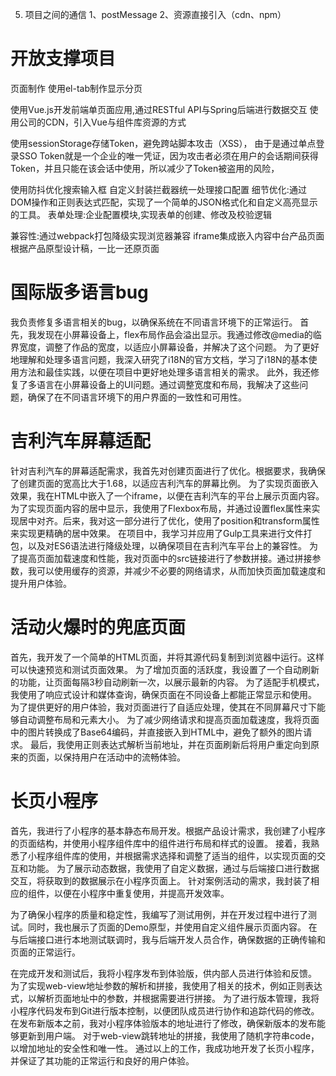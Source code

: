 
5. 项目之间的通信
   1、postMessage
   2、资源直接引入（cdn、npm）







# 开放支撑项目
页面制作
使用el-tab制作显示分页

使用Vue.js开发前端单页面应用,通过RESTful API与Spring后端进行数据交互
使用公司的CDN，引入Vue与组件库资源的方式

使用sessionStorage存储Token，避免跨站脚本攻击（XSS），
由于是通过单点登录SSO
Token就是一个企业的唯一凭证，因为攻击者必须在用户的会话期间获得Token，并且只能在该会话中使用，所以减少了Token被盗用的风险，


使用防抖优化搜索输入框
自定义封装拦截器统一处理接口配置
细节优化:通过DOM操作和正则表达式匹配，实现了一个简单的JSON格式化和自定义高亮显示的工具。
表单处理:企业配置模块,实现表单的创建、修改及校验逻辑

兼容性:通过webpack打包降级实现浏览器兼容
iframe集成嵌入内容中台产品页面
根据产品原型设计稿，一比一还原页面







# 国际版多语言bug
我负责修复多语言相关的bug，以确保系统在不同语言环境下的正常运行。
首先，我发现在小屏幕设备上，flex布局作品会溢出显示。我通过修改@media的临界宽度，调整了作品的宽度，以适应小屏幕设备，并解决了这个问题。
为了更好地理解和处理多语言问题，我深入研究了i18N的官方文档，学习了i18N的基本使用方法和最佳实践，以便在项目中更好地处理多语言相关的需求。
此外，我还修复了多语言在小屏幕设备上的UI问题。通过调整宽度和布局，我解决了这些问题，确保了在不同语言环境下的用户界面的一致性和可用性。



# 吉利汽车屏幕适配

针对吉利汽车的屏幕适配需求，我首先对创建页面进行了优化。根据要求，我确保了创建页面的宽高比大于1.68，以适应吉利汽车的屏幕比例。
为了实现页面嵌入效果，我在HTML中嵌入了一个iframe，以便在吉利汽车的平台上展示页面内容。
为了实现页面内容的居中显示，我使用了Flexbox布局，并通过设置flex属性来实现居中对齐。后来，我对这一部分进行了优化，使用了position和transform属性来实现更精确的居中效果。
在项目中，我学习并应用了Gulp工具来进行文件打包，以及对ES6语法进行降级处理，以确保项目在吉利汽车平台上的兼容性。
为了提高页面加载速度和性能，我对页面中的src链接进行了参数拼接。通过拼接参数，我可以使用缓存的资源，并减少不必要的网络请求，从而加快页面加载速度和提升用户体验。

# 活动火爆时的兜底页面

首先，我开发了一个简单的HTML页面，并将其源代码复制到浏览器中运行。这样可以快速预览和测试页面效果。
为了增加页面的活跃度，我设置了一个自动刷新的功能，让页面每隔3秒自动刷新一次，以展示最新的内容。
为了适配手机模式，我使用了响应式设计和媒体查询，确保页面在不同设备上都能正常显示和使用。
为了提供更好的用户体验，我对页面进行了自适应处理，使其在不同屏幕尺寸下能够自动调整布局和元素大小。
为了减少网络请求和提高页面加载速度，我将页面中的图片转换成了Base64编码，并直接嵌入到HTML中，避免了额外的图片请求。
最后，我使用正则表达式解析当前地址，并在页面刷新后将用户重定向到原来的页面，以保持用户在活动中的流畅体验。

# 长页小程序

首先，我进行了小程序的基本静态布局开发。根据产品设计需求，我创建了小程序的页面结构，并使用小程序组件库中的组件进行布局和样式的设置。
接着，我熟悉了小程序组件库的使用，并根据需求选择和调整了适当的组件，以实现页面的交互和功能。
为了展示动态数据，我使用了自定义数据，通过与后端接口进行数据交互，将获取到的数据展示在小程序页面上。
针对案例活动的需求，我封装了相应的组件，以便在小程序中重复使用，并提高开发效率。


为了确保小程序的质量和稳定性，我编写了测试用例，并在开发过程中进行了测试。同时，我也展示了页面的Demo原型，并使用自定义组件展示页面内容。
在与后端接口进行本地测试联调时，我与后端开发人员合作，确保数据的正确传输和页面的正常运行。

在完成开发和测试后，我将小程序发布到体验版，供内部人员进行体验和反馈。
为了实现web-view地址参数的解析和拼接，我使用了相关的技术，例如正则表达式，以解析页面地址中的参数，并根据需要进行拼接。
为了进行版本管理，我将小程序代码发布到Git进行版本控制，以便团队成员进行协作和追踪代码的修改。
在发布新版本之前，我对小程序体验版本的地址进行了修改，确保新版本的发布能够更新到用户端。
对于web-view跳转地址的拼接，我使用了随机字符串code，以增加地址的安全性和唯一性。
通过以上的工作，我成功地开发了长页小程序，并保证了其功能的正常运行和良好的用户体验。
